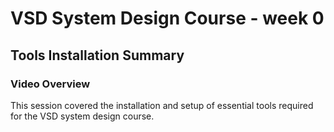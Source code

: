 # VSD System Design Course - week 0

## Tools Installation Summary

### Video Overview
This session covered the installation and setup of essential tools required for the VSD system design course.
